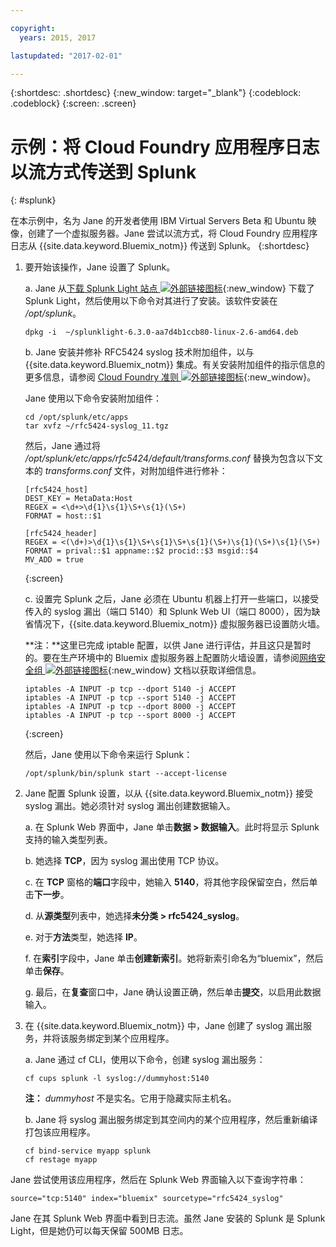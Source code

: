 ```yaml
---

copyright:
  years: 2015, 2017

lastupdated: "2017-02-01"

---
```



{:shortdesc: .shortdesc}
{:new_window: target="_blank"}
{:codeblock: .codeblock}
{:screen: .screen}


# 示例：将 Cloud Foundry 应用程序日志以流方式传送到 Splunk
{: #splunk}

在本示例中，名为 Jane 的开发者使用 IBM Virtual Servers Beta 和 Ubuntu 映像，创建了一个虚拟服务器。Jane 尝试以流方式，将 Cloud Foundry 应用程序日志从 {{site.data.keyword.Bluemix_notm}} 传送到 Splunk。
{:shortdesc}

  1. 要开始该操作，Jane 设置了 Splunk。

     a. Jane 从[下载 Splunk Light 站点 ![外部链接图标](../icons/launch-glyph.svg "外部链接图标")](https://www.splunk.com/en_us/download/splunk-light.html){:new_window} 下载了 Splunk Light，然后使用以下命令对其进行了安装。该软件安装在 */opt/splunk*。

	    

	    ```
        dpkg -i  ~/splunklight-6.3.0-aa7d4b1ccb80-linux-2.6-amd64.deb
        ```

     b. Jane 安装并修补 RFC5424 syslog 技术附加组件，以与 {{site.data.keyword.Bluemix_notm}} 集成。有关安装附加组件的指示信息的更多信息，请参阅 [Cloud Foundry 准则 ![外部链接图标](../icons/launch-glyph.svg "外部链接图标")](https://docs.cloudfoundry.org/devguide/services/integrate-splunk.html){:new_window}。

	    Jane 使用以下命令安装附加组件：

	    ```
        cd /opt/splunk/etc/apps
        tar xvfz ~/rfc5424-syslog_11.tgz
        ```

        然后，Jane 通过将 */opt/splunk/etc/apps/rfc5424/default/transforms.conf* 替换为包含以下文本的 *transforms.conf* 文件，对附加组件进行修补：

	    ```
        [rfc5424_host]
        DEST_KEY = MetaData:Host
        REGEX = <\d+>\d{1}\s{1}\S+\s{1}(\S+)
        FORMAT = host::$1

        [rfc5424_header]
        REGEX = <(\d+)>\d{1}\s{1}\S+\s{1}\S+\s{1}(\S+)\s{1}(\S+)\s{1}(\S+)
        FORMAT = prival::$1 appname::$2 procid::$3 msgid::$4
        MV_ADD = true
        ```
        {:screen}

     c. 设置完 Splunk 之后，Jane 必须在 Ubuntu 机器上打开一些端口，以接受传入的 syslog 漏出（端口 5140）和 Splunk Web UI（端口 8000），因为缺省情况下，{{site.data.keyword.Bluemix_notm}} 虚拟服务器已设置防火墙。

	    **注：**这里已完成 iptable 配置，以供 Jane 进行评估，并且这只是暂时的。要在生产环境中的 Bluemix 虚拟服务器上配置防火墙设置，请参阅[网络安全组 ![外部链接图标](../icons/launch-glyph.svg "外部链接图标")](https://new-console.ng.bluemix.net/docs/services/networksecuritygroups/index.html){:new_window} 文档以获取详细信息。

	   ```
	   iptables -A INPUT -p tcp --dport 5140 -j ACCEPT
       iptables -A INPUT -p tcp --sport 5140 -j ACCEPT
       iptables -A INPUT -p tcp --dport 8000 -j ACCEPT
       iptables -A INPUT -p tcp --sport 8000 -j ACCEPT
	   ```
	   {:screen}

	   然后，Jane 使用以下命令来运行 Splunk：

       ```
	   /opt/splunk/bin/splunk start --accept-license
       ```

  2. Jane 配置 Splunk 设置，以从 {{site.data.keyword.Bluemix_notm}} 接受 syslog 漏出。她必须针对 syslog 漏出创建数据输入。

     a. 在 Splunk Web 界面中，Jane 单击**数据 > 数据输入**。此时将显示 Splunk 支持的输入类型列表。

     b. 她选择 **TCP**，因为 syslog 漏出使用 TCP 协议。

     c. 在 **TCP** 窗格的**端口**字段中，她输入 **5140**，将其他字段保留空白，然后单击**下一步**。

     d. 从**源类型**列表中，她选择**未分类 > rfc5424_syslog**。

     e. 对于**方法**类型，她选择 **IP**。

     f. 在**索引**字段中，Jane 单击**创建新索引**。她将新索引命名为“bluemix”，然后单击**保存**。

     g. 最后，在**复查**窗口中，Jane 确认设置正确，然后单击**提交**，以启用此数据输入。

  3. 在 {{site.data.keyword.Bluemix_notm}} 中，Jane 创建了 syslog 漏出服务，并将该服务绑定到某个应用程序。

     a. Jane 通过 cf CLI，使用以下命令，创建 syslog 漏出服务：

     ```
     cf cups splunk -l syslog://dummyhost:5140
     ```

     **注：** *dummyhost* 不是实名。它用于隐藏实际主机名。

     b. Jane 将 syslog 漏出服务绑定到其空间内的某个应用程序，然后重新编译打包该应用程序。

	 ```
     cf bind-service myapp splunk
     cf restage myapp
     ```


Jane 尝试使用该应用程序，然后在 Splunk Web 界面输入以下查询字符串：

```
source="tcp:5140" index="bluemix" sourcetype="rfc5424_syslog"
```

Jane 在其 Splunk Web 界面中看到日志流。虽然 Jane 安装的 Splunk 是 Splunk Light，但是她仍可以每天保留 500MB 日志。

